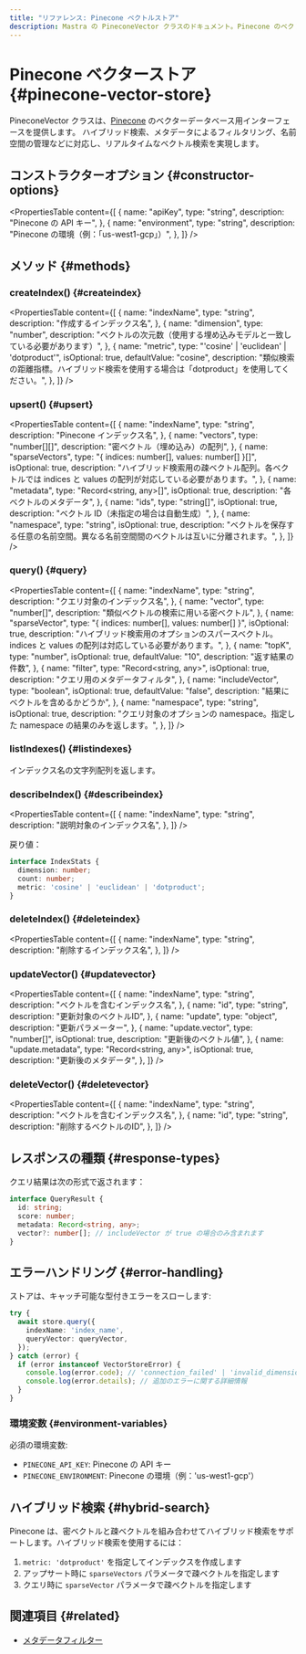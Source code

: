 ```yaml
---
title: "リファレンス: Pinecone ベクトルストア"
description: Mastra の PineconeVector クラスのドキュメント。Pinecone のベクトルデータベースへのインターフェースを提供します。
---
```


# Pinecone ベクターストア \{#pinecone-vector-store\}

PineconeVector クラスは、[Pinecone](https://www.pinecone.io/) のベクターデータベース用インターフェースを提供します。
ハイブリッド検索、メタデータによるフィルタリング、名前空間の管理などに対応し、リアルタイムなベクトル検索を実現します。

## コンストラクターオプション \{#constructor-options\}

<PropertiesTable
  content={[
{
name: "apiKey",
type: "string",
description: "Pinecone の API キー",
},
{
name: "environment",
type: "string",
description: "Pinecone の環境（例：「us-west1-gcp」）",
},
]}
/>

## メソッド \{#methods\}

### createIndex() \{#createindex\}

<PropertiesTable
  content={[
{
name: "indexName",
type: "string",
description: "作成するインデックス名",
},
{
name: "dimension",
type: "number",
description: "ベクトルの次元数（使用する埋め込みモデルと一致している必要があります）",
},
{
name: "metric",
type: "'cosine' | 'euclidean' | 'dotproduct'",
isOptional: true,
defaultValue: "cosine",
description:
"類似検索の距離指標。ハイブリッド検索を使用する場合は「dotproduct」を使用してください。",
},
]}
/>

### upsert() \{#upsert\}

<PropertiesTable
  content={[
{
name: "indexName",
type: "string",
description: "Pinecone インデックス名",
},
{
name: "vectors",
type: "number[][]",
description: "密ベクトル（埋め込み）の配列",
},
{
name: "sparseVectors",
type: "{ indices: number[], values: number[] }[]",
isOptional: true,
description:
"ハイブリッド検索用の疎ベクトル配列。各ベクトルでは indices と values の配列が対応している必要があります。",
},
{
name: "metadata",
type: "Record<string, any>[]",
isOptional: true,
description: "各ベクトルのメタデータ",
},
{
name: "ids",
type: "string[]",
isOptional: true,
description: "ベクトル ID（未指定の場合は自動生成）",
},
{
name: "namespace",
type: "string",
isOptional: true,
description:
"ベクトルを保存する任意の名前空間。異なる名前空間間のベクトルは互いに分離されます。",
},
]}
/>

### query() \{#query\}

<PropertiesTable
  content={[
{
name: "indexName",
type: "string",
description: "クエリ対象のインデックス名",
},
{
name: "vector",
type: "number[]",
description: "類似ベクトルの検索に用いる密ベクトル",
},
{
name: "sparseVector",
type: "{ indices: number[], values: number[] }",
isOptional: true,
description:
"ハイブリッド検索用のオプションのスパースベクトル。indices と values の配列は対応している必要があります。",
},
{
name: "topK",
type: "number",
isOptional: true,
defaultValue: "10",
description: "返す結果の件数",
},
{
name: "filter",
type: "Record<string, any>",
isOptional: true,
description: "クエリ用のメタデータフィルタ",
},
{
name: "includeVector",
type: "boolean",
isOptional: true,
defaultValue: "false",
description: "結果にベクトルを含めるかどうか",
},
{
name: "namespace",
type: "string",
isOptional: true,
description:
"クエリ対象のオプションの namespace。指定した namespace の結果のみを返します。",
},
]}
/>

### listIndexes() \{#listindexes\}

インデックス名の文字列配列を返します。

### describeIndex() \{#describeindex\}

<PropertiesTable
  content={[
{
name: "indexName",
type: "string",
description: "説明対象のインデックス名",
},
]}
/>

戻り値：

```typescript copy
interface IndexStats {
  dimension: number;
  count: number;
  metric: 'cosine' | 'euclidean' | 'dotproduct';
}
```

### deleteIndex() \{#deleteindex\}

<PropertiesTable
  content={[
{
name: "indexName",
type: "string",
description: "削除するインデックス名",
},
]}
/>

### updateVector() \{#updatevector\}

<PropertiesTable
  content={[
{
name: "indexName",
type: "string",
description: "ベクトルを含むインデックス名",
},
{
name: "id",
type: "string",
description: "更新対象のベクトルID",
},
{
name: "update",
type: "object",
description: "更新パラメーター",
},
{
name: "update.vector",
type: "number[]",
isOptional: true,
description: "更新後のベクトル値",
},
{
name: "update.metadata",
type: "Record<string, any>",
isOptional: true,
description: "更新後のメタデータ",
},
]}
/>

### deleteVector() \{#deletevector\}

<PropertiesTable
  content={[
{
name: "indexName",
type: "string",
description: "ベクトルを含むインデックス名",
},
{
name: "id",
type: "string",
description: "削除するベクトルのID",
},
]}
/>

## レスポンスの種類 \{#response-types\}

クエリ結果は次の形式で返されます：

```typescript copy
interface QueryResult {
  id: string;
  score: number;
  metadata: Record<string, any>;
  vector?: number[]; // includeVector が true の場合のみ含まれます
}
```

## エラーハンドリング \{#error-handling\}

ストアは、キャッチ可能な型付きエラーをスローします:

```typescript copy
try {
  await store.query({
    indexName: 'index_name',
    queryVector: queryVector,
  });
} catch (error) {
  if (error instanceof VectorStoreError) {
    console.log(error.code); // 'connection_failed' | 'invalid_dimension' | etc
    console.log(error.details); // 追加のエラーに関する詳細情報
  }
}
```

### 環境変数 \{#environment-variables\}

必須の環境変数:

* `PINECONE_API_KEY`: Pinecone の API キー
* `PINECONE_ENVIRONMENT`: Pinecone の環境（例：&#39;us-west1-gcp&#39;）

## ハイブリッド検索 \{#hybrid-search\}

Pinecone は、密ベクトルと疎ベクトルを組み合わせてハイブリッド検索をサポートします。ハイブリッド検索を使用するには：

1. `metric: 'dotproduct'` を指定してインデックスを作成します
2. アップサート時に `sparseVectors` パラメータで疎ベクトルを指定します
3. クエリ時に `sparseVector` パラメータで疎ベクトルを指定します

## 関連項目 \{#related\}

* [メタデータフィルター](../rag/metadata-filters)